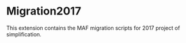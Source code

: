 # Migration2017

This extension contains the MAF migration scripts for 2017 project of simplification.
